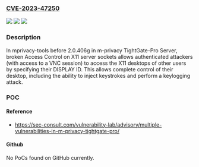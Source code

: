 ### [CVE-2023-47250](https://cve.mitre.org/cgi-bin/cvename.cgi?name=CVE-2023-47250)
![](https://img.shields.io/static/v1?label=Product&message=n%2Fa&color=blue)
![](https://img.shields.io/static/v1?label=Version&message=n%2Fa&color=blue)
![](https://img.shields.io/static/v1?label=Vulnerability&message=n%2Fa&color=brighgreen)

### Description

In mprivacy-tools before 2.0.406g in m-privacy TightGate-Pro Server, broken Access Control on X11 server sockets allows authenticated attackers (with access to a VNC session) to access the X11 desktops of other users by specifying their DISPLAY ID. This allows complete control of their desktop, including the ability to inject keystrokes and perform a keylogging attack.

### POC

#### Reference
- https://sec-consult.com/vulnerability-lab/advisory/multiple-vulnerabilities-in-m-privacy-tightgate-pro/

#### Github
No PoCs found on GitHub currently.


